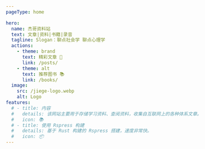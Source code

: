 ```yaml
---
pageType: home

hero:
  name: 杰哥资料站
  text: 文章|资料|书籍|录音
  tagline: Slogan：聊点社会学 聊点心理学
  actions:
    - theme: brand
      text: 精彩文章 📖
      link: /posts/
    - theme: alt
      text: 推荐图书 📚
      link: /books/
  image:
    src: /jiege-logo.webp
    alt: Logo
features:
  # - title: 内容
  #   details: 该网站主要用于存储学习资料、查阅资料，收集自互联网上的各种体系文章。
  #   icon: 📚
  # - title: 使用 Rspress 构建
  #   details: 基于 Rust 构建的 Rspress 搭建，速度非常快。
  #   icon: 📦
---
```

